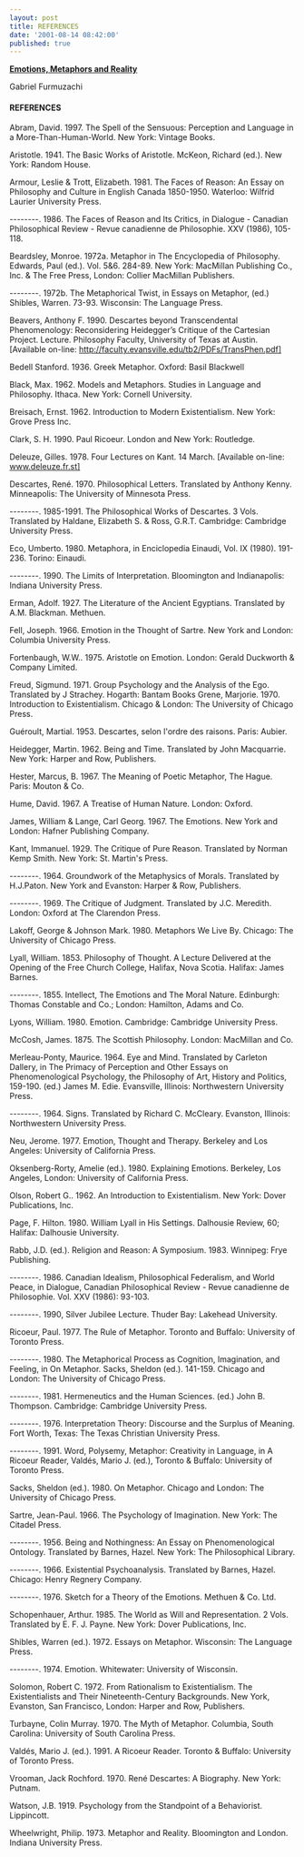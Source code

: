 ```yaml
---
layout: post
title: REFERENCES
date: '2001-08-14 08:42:00'
published: true
---
```


[**Emotions, Metaphors and Reality**](https://fugabi.github.io/2001-08-14-emotions-metaphors-and-reality/) 

Gabriel Furmuzachi

 
#### REFERENCES

 

Abram, David. 1997. The Spell of the Sensuous: Perception and Language in a More-Than-Human-World. New York: Vintage Books.


Aristotle. 1941. The Basic Works of Aristotle. McKeon, Richard (ed.). New York: Random House.


Armour, Leslie & Trott, Elizabeth. 1981. The Faces of Reason: An Essay on Philosophy and Culture in English Canada 1850-1950. Waterloo: Wilfrid Laurier University Press.


--------. 1986. The Faces of Reason and Its Critics, in Dialogue - Canadian Philosophical Review - Revue canadienne de Philosophie. XXV (1986), 105-118.


Beardsley, Monroe. 1972a. Metaphor in The Encyclopedia of Philosophy. Edwards, Paul (ed.). Vol. 5&6. 284-89. New York: MacMillan Publishing Co., Inc. & The Free Press, London: Collier MacMillan Publishers.


--------. 1972b. The Metaphorical Twist, in Essays on Metaphor, (ed.) Shibles, Warren. 73-93. Wisconsin: The Language Press.


Beavers, Anthony F. 1990. Descartes beyond Transcendental Phenomenology: Reconsidering Heidegger’s Critique of the Cartesian Project. Lecture. Philosophy Faculty, University of Texas at Austin. [Available on-line: http://faculty.evansville.edu/tb2/PDFs/TransPhen.pdf]

Bedell Stanford. 1936. Greek Metaphor. Oxford: Basil Blackwell

Black, Max. 1962. Models and Metaphors. Studies in Language and Philosophy. Ithaca. New York: Cornell University.

Breisach, Ernst. 1962. Introduction to Modern Existentialism. New York: Grove Press Inc.

Clark, S. H. 1990. Paul Ricoeur. London and New York: Routledge.

Deleuze, Gilles. 1978. Four Lectures on Kant. 14 March. [Available on-line: www.deleuze.fr.st]

Descartes, René. 1970. Philosophical Letters. Translated by Anthony Kenny. Minneapolis: The University of Minnesota Press.

--------. 1985-1991. The Philosophical Works of Descartes. 3 Vols. Translated by Haldane, Elizabeth S. & Ross, G.R.T. Cambridge: Cambridge University Press. 

Eco, Umberto. 1980. Metaphora, in Enciclopedia Einaudi, Vol. IX (1980). 191-236. Torino: Einaudi. 

--------. 1990. The Limits of Interpretation. Bloomington and Indianapolis: Indiana University Press.

Erman, Adolf. 1927. The Literature of the Ancient Egyptians. Translated by A.M. Blackman. Methuen.

Fell, Joseph. 1966. Emotion in the Thought of Sartre. New York and London: Columbia University Press.

Fortenbaugh, W.W.. 1975. Aristotle on Emotion. London: Gerald Duckworth & Company Limited.

Freud, Sigmund. 1971. Group Psychology and the Analysis of the Ego. Translated by J Strachey. Hogarth: Bantam Books
Grene, Marjorie. 1970. Introduction to Existentialism. Chicago & London: The University of Chicago Press.

Guéroult, Martial. 1953. Descartes, selon l'ordre des raisons. Paris: Aubier. 

Heidegger, Martin. 1962. Being and Time. Translated by John Macquarrie. New York: Harper and Row, Publishers. 

Hester, Marcus, B. 1967. The Meaning of Poetic Metaphor, The Hague. Paris: Mouton & Co.

Hume, David. 1967. A Treatise of Human Nature. London: Oxford.

James, William & Lange, Carl Georg. 1967. The Emotions. New York and London: Hafner Publishing Company.

Kant, Immanuel. 1929. The Critique of Pure Reason. Translated by Norman Kemp Smith. New York: St. Martin's Press.

--------. 1964. Groundwork of the Metaphysics of Morals. Translated by H.J.Paton. New York and Evanston: Harper & Row, Publishers.

--------. 1969. The Critique of Judgment. Translated by J.C. Meredith. London: Oxford at The Clarendon Press.

Lakoff, George & Johnson Mark. 1980. Metaphors We Live By. Chicago: The University of Chicago Press.

Lyall, William. 1853. Philosophy of Thought. A Lecture Delivered at the Opening of the Free Church College, Halifax, Nova Scotia. Halifax: James Barnes.

--------. 1855. Intellect, The Emotions and The Moral Nature. Edinburgh: Thomas Constable and Co.; London: Hamilton, Adams and Co.

Lyons, William. 1980. Emotion. Cambridge: Cambridge University Press.

McCosh, James. 1875. The Scottish Philosophy. London: MacMillan and Co. 

Merleau-Ponty, Maurice. 1964. Eye and Mind. Translated by Carleton Dallery, in The Primacy of Perception and Other Essays on Phenomenological Psychology, the Philosophy of Art, History and Politics, 159-190. (ed.) James M. Edie. Evansville, Illinois: Northwestern University Press. 

--------. 1964. Signs. Translated by Richard C. McCleary. Evanston, Illinois: Northwestern University Press.

Neu, Jerome. 1977. Emotion, Thought and Therapy. Berkeley and Los Angeles: University of California Press.

Oksenberg-Rorty, Amelie (ed.). 1980. Explaining Emotions. Berkeley, Los Angeles, London: University of California Press.

Olson, Robert G.. 1962. An Introduction to Existentialism. New York: Dover Publications, Inc.

Page, F. Hilton. 1980. William Lyall in His Settings. Dalhousie Review, 60; Halifax: Dalhousie University.

Rabb, J.D. (ed.). Religion and Reason: A Symposium. 1983. Winnipeg: Frye Publishing.

--------. 1986. Canadian Idealism, Philosophical Federalism, and World Peace, in Dialogue, Canadian Philosophical Review - Revue canadienne de Philosophie. Vol. XXV (1986): 93-103.

--------. 1990, Silver Jubilee Lecture. Thuder Bay: Lakehead University.

Ricoeur, Paul. 1977. The Rule of Metaphor. Toronto and Buffalo: University of Toronto Press.

--------. 1980. The Metaphorical Process as Cognition, Imagination, and Feeling, in On Metaphor. Sacks, Sheldon (ed.). 141-159. Chicago and London: The University of Chicago Press.

--------. 1981. Hermeneutics and the Human Sciences. (ed.) John B. Thompson. Cambridge: Cambridge University Press.

--------. 1976. Interpretation Theory: Discourse and the Surplus of Meaning. Fort Worth, Texas: The Texas Christian University Press.

--------. 1991. Word, Polysemy, Metaphor: Creativity in Language, in A Ricoeur Reader, Valdés, Mario J. (ed.), Toronto & Buffalo: University of Toronto Press.

Sacks, Sheldon (ed.). 1980. On Metaphor. Chicago and London: The University of Chicago Press.

Sartre, Jean-Paul. 1966. The Psychology of Imagination. New York: The Citadel Press.

--------. 1956. Being and Nothingness: An Essay on Phenomenological Ontology. Translated by Barnes, Hazel. New York: The Philosophical Library.

--------. 1966. Existential Psychoanalysis. Translated by Barnes, Hazel. Chicago: Henry Regnery Company.

--------. 1976. Sketch for a Theory of the Emotions. Methuen & Co. Ltd.

Schopenhauer, Arthur. 1985. The World as Will and Representation. 2 Vols. Translated by E. F. J. Payne. New York: Dover Publications, Inc. 

Shibles, Warren (ed.). 1972. Essays on Metaphor. Wisconsin: The Language Press.

--------. 1974. Emotion. Whitewater: University of Wisconsin.

Solomon, Robert C. 1972. From Rationalism to Existentialism. The Existentialists and Their Nineteenth-Century Backgrounds. New York, Evanston, San Francisco, London: Harper and Row, Publishers.

Turbayne, Colin Murray. 1970. The Myth of Metaphor. Columbia, South Carolina: University of South Carolina Press.

Valdés, Mario J. (ed.). 1991. A Ricoeur Reader. Toronto & Buffalo: University of Toronto Press.

Vrooman, Jack Rochford. 1970. René Descartes: A Biography. New York: Putnam. 

Watson, J.B. 1919. Psychology from the Standpoint of a Behaviorist. Lippincott.

Wheelwright, Philip. 1973. Metaphor and Reality. Bloomington and London. Indiana University Press.
